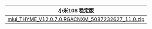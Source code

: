 | 小米10S  稳定版    |
| ---- |
| [miui_THYME_V12.0.7.0.RGACNXM_5087232627_11.0.zip](https://hugeota.d.miui.com/V12.0.7.0.RGACNXM/miui_THYME_V12.0.7.0.RGACNXM_5087232627_11.0.zip)    |
